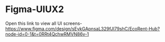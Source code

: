 # Figma-UIUX2
Open this link to view all UI screens- https://www.figma.com/design/sEykGApnsaL329fJI79shC/EcoRent-Hub?node-id=0-1&t=0RRt4QchwRMVN86v-1

